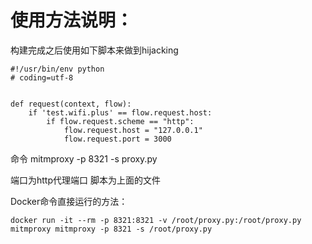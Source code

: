 # 使用方法说明：
构建完成之后使用如下脚本来做到hijacking

```
#!/usr/bin/env python
# coding=utf-8

 
def request(context, flow):
    if 'test.wifi.plus' == flow.request.host:
        if flow.request.scheme == "http":
            flow.request.host = "127.0.0.1"
            flow.request.port = 3000
```

命令 mitmproxy -p 8321 -s proxy.py

端口为http代理端口
脚本为上面的文件

Docker命令直接运行的方法：
```
docker run -it --rm -p 8321:8321 -v /root/proxy.py:/root/proxy.py mitmproxy mitmproxy -p 8321 -s /root/proxy.py

```
